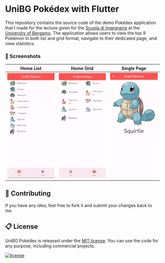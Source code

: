 # UniBG Pokédex with Flutter

This repository contains the source code of the demo Pokédex application that I made for the lecture given for the [Scuola di Ingegneria](https://www.unibg.it/embed-ingegneria/strutture-scuola-ingegneria) at the [University of Bergamo](https://www.unibg.it/). The application allows users to view the top 9 Pokémon in both list and grid format, navigate to their dedicated page, and view statistics.

### 📱 Screenshots

| Home List                            | Home Grid                            | Single Page                            |
|--------------------------------------|--------------------------------------|----------------------------------------|
| <img src="screenshot/home_list.png"> | <img src="screenshot/home_grid.png"> | <img src="screenshot/single_page.png"> |

## 💎 Contributing

If you have any idea, feel free to fork it and submit your changes back to me.

## 📋 License

UniBG Pokédex is released under the [MIT license](LICENSE.md). You can use the code for any purpose, including commercial projects.

[![license](https://img.shields.io/badge/License-MIT-yellow.svg)](https://opensource.org/licenses/MIT)
